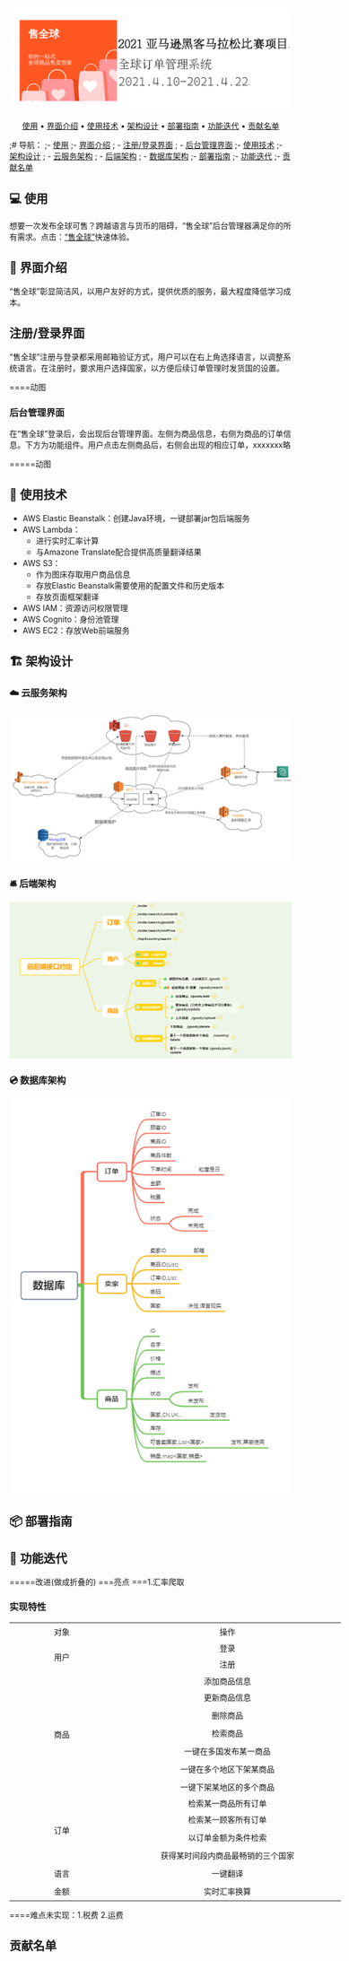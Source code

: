 
#
![image](https://github.com/Oran-Ac/aws-hackathon-2021/blob/master/head.png)
<p align="center">
  <a href="#使用">使用</a> •
  <a href="#界面介绍">界面介绍</a> •
  <a href="#使用技术">使用技术</a> •
  <a href="#架构设计">架构设计</a> •
  <a href="#部署指南">部署指南</a> •
  <a href="#功能迭代">功能迭代</a> •
  <a href="#贡献名单">贡献名单</a> 
</p>

;# 导航：
;- [使用](https://github.com/Oran-Ac/aws-hackathon-2021#computer-%E4%BD%BF%E7%94%A8)
;- [界面介绍](https://github.com/Oran-Ac/aws-hackathon-2021/#rocket-%E7%95%8C%E9%9D%A2%E4%BB%8B%E7%BB%8D)
;  - [注册/登录界面](https://github.com/Oran-Ac/aws-hackathon-2021/#%E6%B3%A8%E5%86%8C%E7%99%BB%E5%BD%95%E7%95%8C%E9%9D%A2)
;  - [后台管理界面](https://github.com/Oran-Ac/aws-hackathon-2021/#%E5%90%8E%E5%8F%B0%E7%AE%A1%E7%90%86%E7%95%8C%E9%9D%A2)
;- [使用技术](https://github.com/Oran-Ac/aws-hackathon-2021/#page_with_curl-%E4%BD%BF%E7%94%A8%E6%8A%80%E6%9C%AF%E8%AF%B4%E6%98%8E)
;- [架构设计](https://github.com/Oran-Ac/aws-hackathon-2021/#%EF%B8%8F-%E6%9E%B6%E6%9E%84%E8%AE%BE%E8%AE%A1)
;  - [云服务架构](https://github.com/Oran-Ac/aws-hackathon-2021/#%E4%BA%91%E6%9C%8D%E5%8A%A1%E6%9E%B6%E6%9E%84) 
;  - [后端架构](https://github.com/Oran-Ac/aws-hackathon-2021/#%E5%90%8E%E7%AB%AF%E6%9E%B6%E6%9E%84)
;  - [数据库架构](https://github.com/Oran-Ac/aws-hackathon-2021/#%E6%95%B0%E6%8D%AE%E5%BA%93%E6%9E%B6%E6%9E%84)
;- [部署指南](https://github.com/Oran-Ac/aws-hackathon-2021/#%E9%83%A8%E7%BD%B2%E6%8C%87%E5%8D%97)
;- [功能迭代](https://github.com/Oran-Ac/aws-hackathon-2021/#%E5%BE%85%E5%BC%80%E5%8F%91)
;- [贡献名单](https://github.com/Oran-Ac/aws-hackathon-2021/#%E8%B4%A1%E7%8C%AE%E5%90%8D%E5%8D%95)

## :computer: 使用
想要一次发布全球可售？跨越语言与货币的阻碍，“售全球”后台管理器满足你的所有需求。点击：[“售全球”](https://github.com/Oran-Ac/aws-hackathon-2021/edit/master/README.md)快速体验。









## :rocket: 界面介绍
“售全球”彰显简洁风，以用户友好的方式，提供优质的服务，最大程度降低学习成本。
## 注册/登录界面
“售全球”注册与登录都采用邮箱验证方式，用户可以在右上角选择语言，以调整系统语言。在注册时，要求用户选择国家，以方便后续订单管理时发货国的设置。

====动图

### 后台管理界面
在“售全球”登录后，会出现后台管理界面。左侧为商品信息，右侧为商品的订单信息。下方为功能组件。用户点击左侧商品后，右侧会出现的相应订单，xxxxxxx略

=====动图


## :page_with_curl: 使用技术
- AWS Elastic Beanstalk：创建Java环境，一键部署jar包后端服务
- AWS Lambda：
  - 进行实时汇率计算
  - 与Amazone Translate配合提供高质量翻译结果  
- AWS S3：
  - 作为图床存取用户商品信息
  - 存放Elastic Beanstalk需要使用的配置文件和历史版本
  - 存放页面框架翻译
- AWS IAM：资源访问权限管理
- AWS Cognito：身份池管理
- AWS EC2：存放Web前端服务       


## 🏗️ 架构设计
### ☁️ 云服务架构
![image](https://github.com/Oran-Ac/aws-hackathon-2021/blob/master/structure.png)
### 🛎️ 后端架构
![image](https://github.com/Oran-Ac/aws-hackathon-2021/blob/master/Back-end%20frame.png)
### 💿 数据库架构
![image](https://github.com/Oran-Ac/aws-hackathon-2021/blob/master/db.png)

## 📦 部署指南


## 🔨 功能迭代
=====改进(做成折叠的)
===亮点
===1.汇率爬取
### 实现特性


<table border="0" cellpadding="0" cellspacing="0" width="591" style="border-collapse:
 collapse;table-layout:fixed;width:443pt" >
 <colgroup><col width="181" style="mso-width-source:userset;mso-width-alt:6371;width:136pt">
 <col class="xl637116" width="410" style="mso-width-source:userset;mso-width-alt:
 14449;width:307pt">
 </colgroup><tbody><tr height="27" style="mso-height-source:userset;height:20.0pt">
  <td height="27" class="xl647116" width="181" style="height:20.0pt;width:136pt" align="center">对象</td>
  <td class="xl647116" width="410" style="border-left:none;width:307pt" align="center">操作</td>
 </tr>
 <tr height="27" style="mso-height-source:userset;height:20.0pt">
  <td rowspan="2" height="54" class="xl647116" style="height:40.0pt;border-top:none" align="center">用户</td>
  <td class="xl647116" style="border-top:none;border-left:none" align="center">登录</td>
 </tr>
 <tr height="27" style="mso-height-source:userset;height:20.0pt">
  <td height="27" class="xl647116" style="height:20.0pt;border-top:none;border-left:
  none" align="center">注册</td>
 </tr>
 <tr height="27" style="mso-height-source:userset;height:20.0pt">
  <td rowspan="7" height="189" class="xl647116" style="height:140.0pt;border-top:
  none" align="center">商品</td>
  <td class="xl647116" style="border-top:none;border-left:none" align="center">添加商品信息</td>
 </tr>
 <tr height="27" style="mso-height-source:userset;height:20.0pt" align="center">
  <td height="27" class="xl647116" style="height:20.0pt;border-top:none;border-left:
  none">更新商品信息</td>
 </tr>
 <tr height="27" style="mso-height-source:userset;height:20.0pt" align="center">
  <td height="27" class="xl647116" style="height:20.0pt;border-top:none;border-left:
  none">删除商品</td>
 </tr>
 <tr height="27" style="mso-height-source:userset;height:20.0pt" align="center">
  <td height="27" class="xl647116" style="height:20.0pt;border-top:none;border-left:
  none">检索商品</td>
 </tr>
 <tr height="27" style="mso-height-source:userset;height:20.0pt" align="center">
  <td height="27" class="xl647116" style="height:20.0pt;border-top:none;border-left:
  none">一键在多国发布某一商品</td>
 </tr>
 <tr height="27" style="mso-height-source:userset;height:20.0pt" align="center">
  <td height="27" class="xl647116" style="height:20.0pt;border-top:none;border-left:
  none">一键在多个地区下架某商品</td>
 </tr>
 <tr height="27" style="mso-height-source:userset;height:20.0pt" align="center">
  <td height="27" class="xl647116" style="height:20.0pt;border-top:none;border-left:
  none">一键下架某地区的多个商品</td>
 </tr>
 <tr height="27" style="mso-height-source:userset;height:20.0pt" align="center">
  <td rowspan="4" height="108" class="xl647116" style="height:80.0pt;border-top:none">订单</td>
  <td class="xl647116" style="border-top:none;border-left:none">检索某一商品所有订单</td>
 </tr>
 <tr height="27" style="mso-height-source:userset;height:20.0pt" align="center">
  <td height="27" class="xl647116" style="height:20.0pt;border-top:none;border-left:
  none">检索某一顾客所有订单</td>
 </tr>
 <tr height="27" style="mso-height-source:userset;height:20.0pt" align="center">
  <td height="27" class="xl647116" style="height:20.0pt;border-top:none;border-left:
  none">以订单金额为条件检索</td>
 </tr>
 <tr height="27" style="mso-height-source:userset;height:20.0pt" align="center">
  <td height="27" class="xl647116" style="height:20.0pt;border-top:none;border-left:
  none">获得某时间段内商品最畅销的三个国家</td>
 </tr>
 <tr height="27" style="mso-height-source:userset;height:20.0pt">
  <td height="27" class="xl647116" width="181" style="height:20.0pt;width:136pt" align="center">语言</td>
  <td class="xl647116" width="410" style="border-left:none;width:307pt" align="center">一键翻译</td>
 </tr>
 <tr height="27" style="mso-height-source:userset;height:20.0pt">
  <td height="27" class="xl647116" width="181" style="height:20.0pt;width:136pt" align="center">金额</td>
  <td class="xl647116" width="410" style="border-left:none;width:307pt" align="center">实时汇率换算</td>
 </tr>

</tbody></table>

====难点未实现：1.税费  2.运费 
## 贡献名单



